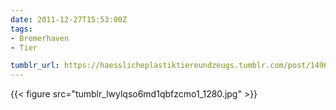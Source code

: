 ```yaml
---
date: 2011-12-27T15:53:00Z
tags:
- Bremerhaven
- Tier

tumblr_url: https://haesslicheplastiktiereundzeugs.tumblr.com/post/14968367823
---
```

{{< figure src="tumblr_lwylqso6md1qbfzcmo1_1280.jpg" >}}
